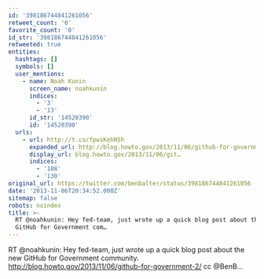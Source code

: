 ```yaml
---
id: '398186744841261056'
retweet_count: '0'
favorite_count: '0'
id_str: '398186744841261056'
retweeted: true
entities:
  hashtags: []
  symbols: []
  user_mentions:
    - name: Noah Kunin
      screen_name: noahkunin
      indices:
        - '3'
        - '13'
      id_str: '14520390'
      id: '14520390'
  urls:
    - url: http://t.co/fpwiKehNSh
      expanded_url: http://blog.howto.gov/2013/11/06/github-for-government-2/
      display_url: blog.howto.gov/2013/11/06/git…
      indices:
        - '108'
        - '130'
original_url: https://twitter.com/benbalter/status/398186744841261056
date: '2013-11-06T20:34:52.000Z'
sitemap: false
robots: noindex
title: >-
  RT @noahkunin: Hey fed-team, just wrote up a quick blog post about the new
  GitHub for Government com…
---
```


RT @noahkunin: Hey fed-team, just wrote up a quick blog post about the new GitHub for Government community. http://blog.howto.gov/2013/11/06/github-for-government-2/ cc @BenB…